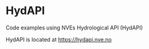 # HydAPI
Code examples using NVEs Hydrological API (HydAPI)

HydAPI is located at https://hydapi.nve.no
